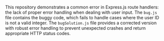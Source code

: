 This repository demonstrates a common error in Express.js route handlers:  the lack of proper error handling when dealing with user input. The `bug.js` file contains the buggy code, which fails to handle cases where the user ID is not a valid integer. The `bugSolution.js` file provides a corrected version with robust error handling to prevent unexpected crashes and return appropriate HTTP status codes.